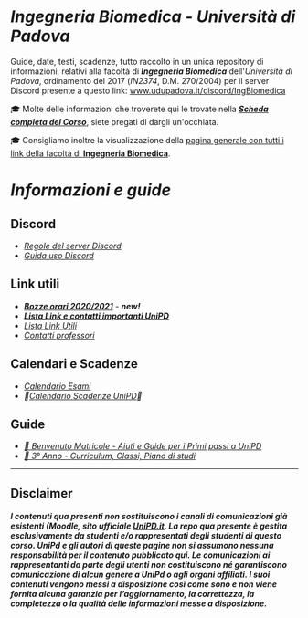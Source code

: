 # ***Ingegneria Biomedica** - Università di Padova*

Guide, date, testi, scadenze, tutto raccolto in un unica repository di informazioni, relativi alla facoltà di ***Ingegneria Biomedica*** dell'*Università di Padova*, ordinamento del 2017 (*IN2374*, D.M. 270/2004) per il server Discord presente a questo link: www.udupadova.it/discord/IngBiomedica


🎓 Molte delle informazioni che troverete qui le trovate nella [***Scheda completa del Corso***](https://didattica.unipd.it/off/2019/LT/IN/IN2374), siete pregati di dargli un'occhiata.

🎓 Consigliamo inoltre la visualizzazione della [pagina generale con tutti i link della facoltà di **Ingegneria Biomedica**](https://www.unipd.it/offerta-didattica/corsi-di-laurea-triennale/ingegneria?ordinamento=2017&key=IN2374&tipo=L&scuola=IN).

# *Informazioni e guide*

## Discord 

<!-- -- ***🚧[Guida all'utilizzo di Discord su mobile]🚧(http://tiny.cc/guidaDiscord)***-->
- *[Regole del server Discord](/Dati/Altro/regole.md)*
- *[Guida uso Discord](http://tiny.cc/guidaDiscord)*

## Link utili

- *[**Bozze orari 2020/2021**](Dati/Calendari/README.md)* - ***new!***
- ***[Lista Link e contatti importanti UniPD](/Dati/Guide/Link%20e%20Contatti%20Unipd.md)***
- *[Lista Link Utili](/Dati/Guide/Link%20utili.md)*
- *[Contatti professori](/Dati/Altro/Contatti%20tutti%20insegnanti%20UniPD.md)*

## Calendari e Scadenze

- *[Calendario Esami](http://agendastudentiunipd.easystaff.it/index.php?view=easytest&_lang=it)*
- *🚧[Calendario Scadenze UniPD](/Dati/Calendari/Scadenze%20UniPD.md)🚧*

## Guide

- *[🌱 Benvenuto Matricole - Aiuti e Guide per i Primi passi a UniPD](/Dati/Guide/benvenutoMatricole.md)* <!-- - *[🚧🌳 2° Anno 🚧]()*-->
- *[🍂 3° Anno - Curriculum, Classi, Piano di studi](/Dati/Guide/Curriculum%20e%20Classi.md)*


---

## Disclaimer

##### *I contenuti qua presenti non sostituiscono i canali di comunicazioni già esistenti (Moodle, sito ufficiale [UniPD.it](unipd.it). La repo qua presente è gestita esclusivamente da studenti e/o rappresentati degli studenti di questo corso. UniPd e gli autori di queste pagine non si assumono nessuna responsabilità per il contenuto pubblicato qui. Le comunicazioni ai rappresentanti da parte degli utenti non costituiscono né garantiscono comunicazione di alcun genere a UniPd o agli organi affiliati. I suoi contenuti vengono messi a disposizione così come sono e non viene fornita alcuna garanzia per l’aggiornamento, la correttezza, la completezza o la qualità delle informazioni messe a disposizione.*

